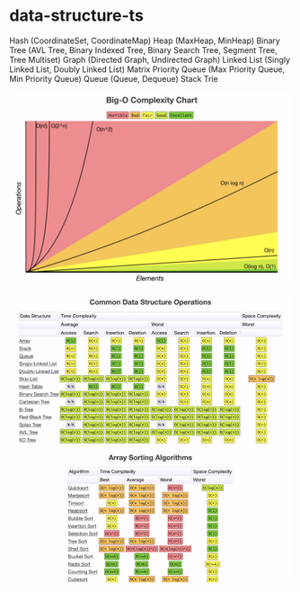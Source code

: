 # data-structure-ts
Hash (CoordinateSet, CoordinateMap) Heap (MaxHeap, MinHeap) Binary Tree (AVL Tree, Binary Indexed Tree, Binary Search Tree, Segment Tree, Tree Multiset) Graph (Directed Graph, Undirected Graph) Linked List (Singly Linked List, Doubly Linked List) Matrix Priority Queue (Max Priority Queue, Min Priority Queue) Queue (Queue, Dequeue) Stack Trie

![complexities](src/assets/complexities-diff.jpg)

![complexities of data structures](src/assets/data-structure-complexities.jpg)